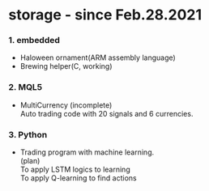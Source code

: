 # storage - since Feb.28.2021  
### 1. embedded  
  - Haloween ornament(ARM assembly language)
  - Brewing helper(C, working)  
### 2. MQL5  
  - MultiCurrency (incomplete)  
    Auto trading code with 20 signals and 6 currencies.
### 3. Python  
  - Trading program with machine learning.  
(plan)  
To apply LSTM logics to learning  
To apply Q-learning to find actions  
